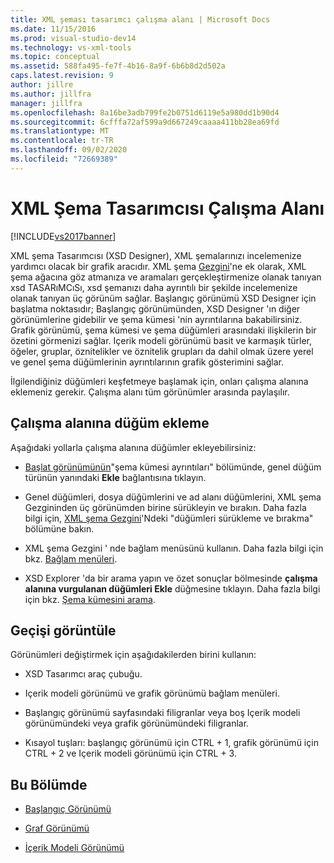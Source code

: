 ```yaml
---
title: XML şeması tasarımcı çalışma alanı | Microsoft Docs
ms.date: 11/15/2016
ms.prod: visual-studio-dev14
ms.technology: vs-xml-tools
ms.topic: conceptual
ms.assetid: 588fa495-fe7f-4b16-8a9f-6b6b8d2d502a
caps.latest.revision: 9
author: jillre
ms.author: jillfra
manager: jillfra
ms.openlocfilehash: 8a16be3adb799fe2b0751d6119e5a980dd1b90d4
ms.sourcegitcommit: 6cfffa72af599a9d667249caaaa411bb28ea69fd
ms.translationtype: MT
ms.contentlocale: tr-TR
ms.lasthandoff: 09/02/2020
ms.locfileid: "72669389"
---
```

# <a name="xml-schema-designer-workspace"></a>XML Şema Tasarımcısı Çalışma Alanı
[!INCLUDE[vs2017banner](../includes/vs2017banner.md)]

XML şema Tasarımcısı (XSD Designer), XML şemalarınızı incelemenize yardımcı olacak bir grafik aracıdır. XML şema [Gezgini](../xml-tools/xml-schema-explorer.md)'ne ek olarak, XML şema ağacına göz atmanıza ve aramaları gerçekleştirmenize olanak tanıyan xsd TASARıMCıSı, xsd şemanızı daha ayrıntılı bir şekilde incelemenize olanak tanıyan üç görünüm sağlar. Başlangıç görünümü XSD Designer için başlatma noktasıdır; Başlangıç görünümünden, XSD Designer 'ın diğer görünümlerine gidebilir ve şema kümesi 'nin ayrıntılarına bakabilirsiniz. Grafik görünümü, şema kümesi ve şema düğümleri arasındaki ilişkilerin bir özetini görmenizi sağlar. Içerik modeli görünümü basit ve karmaşık türler, öğeler, gruplar, öznitelikler ve öznitelik grupları da dahil olmak üzere yerel ve genel şema düğümlerinin ayrıntılarının grafik gösterimini sağlar.

 İlgilendiğiniz düğümleri keşfetmeye başlamak için, onları çalışma alanına eklemeniz gerekir. Çalışma alanı tüm görünümler arasında paylaşılır.

## <a name="adding-nodes-to-the-workspace"></a>Çalışma alanına düğüm ekleme
 Aşağıdaki yollarla çalışma alanına düğümler ekleyebilirsiniz:

- [Başlat görünümünün](../xml-tools/start-view.md)"şema kümesi ayrıntıları" bölümünde, genel düğüm türünün yanındaki **Ekle** bağlantısına tıklayın.

- Genel düğümleri, dosya düğümlerini ve ad alanı düğümlerini, XML şema Gezgininden üç görünümden birine sürükleyin ve bırakın. Daha fazla bilgi için, [XML şema Gezgini](../xml-tools/xml-schema-explorer.md)'Ndeki "düğümleri sürükleme ve bırakma" bölümüne bakın.

- XML şema Gezgini ' nde bağlam menüsünü kullanın. Daha fazla bilgi için bkz. [Bağlam menüleri](../xml-tools/context-menus-xml-schema-explorer.md).

- XSD Explorer 'da bir arama yapın ve özet sonuçlar bölmesinde **çalışma alanına vurgulanan düğümleri Ekle** düğmesine tıklayın. Daha fazla bilgi için bkz. [Şema kümesini arama](../xml-tools/searching-the-schema-set.md).

## <a name="view-switching"></a>Geçişi görüntüle
 Görünümleri değiştirmek için aşağıdakilerden birini kullanın:

- XSD Tasarımcı araç çubuğu.

- Içerik modeli görünümü ve grafik görünümü bağlam menüleri.

- Başlangıç görünümü sayfasındaki filigranlar veya boş Içerik modeli görünümündeki veya grafik görünümündeki filigranlar.

- Kısayol tuşları: başlangıç görünümü için CTRL + 1, grafik görünümü için CTRL + 2 ve Içerik modeli görünümü için CTRL + 3.

## <a name="in-this-section"></a>Bu Bölümde

- [Başlangıç Görünümü](../xml-tools/start-view.md)

- [Graf Görünümü](../xml-tools/graph-view.md)

- [İçerik Modeli Görünümü](../xml-tools/content-model-view.md)
